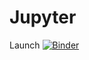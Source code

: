 # Jupyter
Launch [![Binder](https://mybinder.org/badge_logo.svg)](https://mybinder.org/v2/gh/GrzegorzGie21/Jupyter/master)
